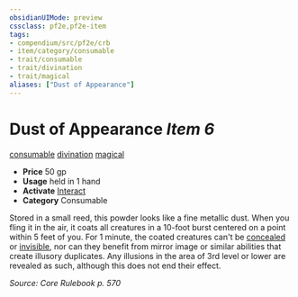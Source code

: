 ```yaml
---
obsidianUIMode: preview
cssclass: pf2e,pf2e-item
tags:
- compendium/src/pf2e/crb
- item/category/consumable
- trait/consumable
- trait/divination
- trait/magical
aliases: ["Dust of Appearance"]
---
```

# Dust of Appearance *Item 6*  
[consumable](../../../rules/traits/consumable.md)  [divination](../../../rules/traits/divination.md)  [magical](../../../rules/traits/magical.md)  

- **Price** 50 gp
- **Usage** held in 1 hand
- **Activate** [Interact](../../../rules/actions/interact.md)
- **Category** Consumable

Stored in a small reed, this powder looks like a fine metallic dust. When you fling it in the air, it coats all creatures in a 10-foot burst centered on a point within 5 feet of you. For 1 minute, the coated creatures can't be [concealed](../../../rules/conditions.md#Concealed) or [invisible](../../../rules/conditions.md#Invisible), nor can they benefit from mirror image or similar abilities that create illusory duplicates. Any illusions in the area of 3rd level or lower are revealed as such, although this does not end their effect.

*Source: Core Rulebook p. 570*